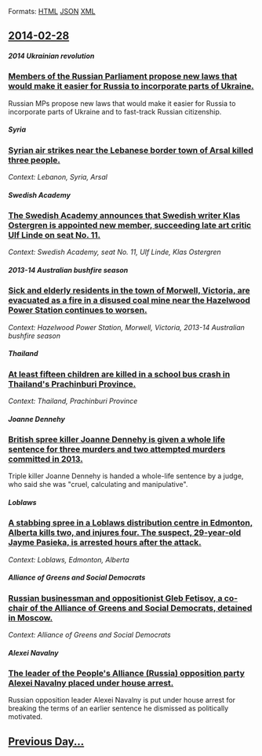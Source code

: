 
Formats: [HTML](2014/02/28/index.html)  [JSON](2014/02/28/index.json)  [XML](2014/02/28/index.xml)  

## [2014-02-28](/news/2014/02/28/index.md)

##### 2014 Ukrainian revolution
### [Members of the Russian Parliament propose new laws that would make it easier for Russia to incorporate parts of Ukraine. ](/news/2014/02/28/members-of-the-russian-parliament-propose-new-laws-that-would-make-it-easier-for-russia-to-incorporate-parts-of-ukraine.md)
Russian MPs propose new laws that would make it easier for Russia to incorporate parts of Ukraine and to fast-track Russian citizenship.

##### Syria
### [Syrian air strikes near the Lebanese border town of Arsal killed three people. ](/news/2014/02/28/syrian-air-strikes-near-the-lebanese-border-town-of-arsal-killed-three-people.md)
_Context: Lebanon, Syria, Arsal_

##### Swedish Academy
### [The Swedish Academy announces that Swedish writer Klas Ostergren is appointed new member, succeeding late art critic Ulf Linde on seat No. 11. ](/news/2014/02/28/the-swedish-academy-announces-that-swedish-writer-klas-astergren-is-appointed-new-member-succeeding-late-art-critic-ulf-linde-on-seat-no.md)
_Context: Swedish Academy, seat No. 11, Ulf Linde, Klas Ostergren_

##### 2013-14 Australian bushfire season
### [Sick and elderly residents in the town of Morwell, Victoria, are evacuated as a fire in a disused coal mine near the Hazelwood Power Station continues to worsen. ](/news/2014/02/28/sick-and-elderly-residents-in-the-town-of-morwell-victoria-are-evacuated-as-a-fire-in-a-disused-coal-mine-near-the-hazelwood-power-station.md)
_Context: Hazelwood Power Station, Morwell, Victoria, 2013-14 Australian bushfire season_

##### Thailand
### [At least fifteen children are killed in a school bus crash in Thailand's Prachinburi Province. ](/news/2014/02/28/at-least-fifteen-children-are-killed-in-a-school-bus-crash-in-thailand-s-prachinburi-province.md)
_Context: Thailand, Prachinburi Province_

##### Joanne Dennehy
### [British spree killer Joanne Dennehy is given a whole life sentence for three murders and two attempted murders committed in 2013. ](/news/2014/02/28/british-spree-killer-joanne-dennehy-is-given-a-whole-life-sentence-for-three-murders-and-two-attempted-murders-committed-in-2013.md)
Triple killer Joanne Dennehy is handed a whole-life sentence by a judge, who said she was &quot;cruel, calculating and manipulative&quot;.

##### Loblaws
### [A stabbing spree in a Loblaws distribution centre in Edmonton, Alberta kills two, and injures four. The suspect, 29-year-old Jayme Pasieka, is arrested hours after the attack. ](/news/2014/02/28/a-stabbing-spree-in-a-loblaws-distribution-centre-in-edmonton-alberta-kills-two-and-injures-four-the-suspect-29-year-old-jayme-pasieka.md)
_Context: Loblaws, Edmonton, Alberta_

##### Alliance of Greens and Social Democrats
### [Russian businessman and oppositionist Gleb Fetisov, a co-chair of the Alliance of Greens and Social Democrats, detained in Moscow. ](/news/2014/02/28/russian-businessman-and-oppositionist-gleb-fetisov-a-co-chair-of-the-alliance-of-greens-and-social-democrats-detained-in-moscow.md)
_Context: Alliance of Greens and Social Democrats_

##### Alexei Navalny
### [The leader of the People's Alliance (Russia) opposition party Alexei Navalny placed under house arrest. ](/news/2014/02/28/the-leader-of-the-people-s-alliance-russia-opposition-party-alexei-navalny-placed-under-house-arrest.md)
Russian opposition leader Alexei Navalny is put under house arrest for breaking the terms of an earlier sentence he dismissed as politically motivated.

## [Previous Day...](/news/2014/02/27/index.md)

